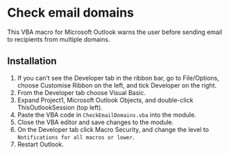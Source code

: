 # Check email domains

This VBA macro for Microsoft Outlook warns the user before sending email
to recipients from multiple domains.

## Installation

1. If you can't see the Developer tab in the ribbon bar, go to File/Options, 
   choose Customise Ribbon on the left, and tick Developer on the right.
2. From the Developer tab choose Visual Basic.
3. Expand Project1, Microsoft Outlook Objects, and double-click 
   ThisOutlookSession (top left).
4. Paste the VBA code in `CheckEmailDomains.vba` into the module.
5. Close the VBA editor and save changes to the module.
6. On the Developer tab click Macro Security, and change the level to 
   `Notifications for all macros or lower`.
7. Restart Outlook.
